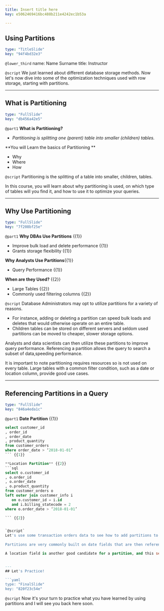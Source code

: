 ```yaml
---
title: Insert title here
key: e5062469416bc488b211e4242ec1b53a

---
```

## Using Partitions

```yaml
type: "TitleSlide"
key: "94f4bd32e3"
```

`@lower_third`
name: Name Surname
title: Instructor


`@script`
We just learned about different database storage methods. Now let's now dive into some of the optimization techniques used with row storage, starting with partitions.


---
## What is Partitioning

```yaml
type: "FullSlide"
key: "db456a42e5"
```

`@part1`
**What is Partitioning?**
- _Partitioning is splitting one (parent) table into smaller (children) tables._

**You will Learn the basics of Partitioning
**
- Why
- Where
- How


`@script`
Partitioning is the splitting of a table into smaller, children, tables.

In this course, you will learn about why partitioning is used, on which type of tables will you find it, and how to use it to optimize your queries.


---
## Why Use Partitioning

```yaml
type: "FullSlide"
key: "7f208bf25e"
```

`@part1`
**Why DBAs Use Partitions** {{1}}
- Improve bulk load and delete performance {{1}}
- Grants storage flexibility {{1}}

**Why Analysts Use Partitions**{{1}}
- Query Performance {{1}}

**When are they Used?** {{2}}
- Large Tables {{2}}
- Commonly used filtering columns {{2}}


`@script`
Database Administrators may opt to utilize partitions for a variety of reasons.
- For instance, adding or deleting a partition can speed bulk loads and deletes that would otherwise operate on an entire table.
- Children tables can be stored on different servers and seldom used partitions can be moved to cheaper, slower storage options.
 
Analysts and data scientists can then utilize these partitions to improve query performance. Referencing a partition allows the query to search a subset of data,speeding performance.

It is important to note partitioning requires resources so is not used on every table. Large tables with a common filter condition, such as a date or location column, provide good use cases.


---
## Referencing Partitions in a Query

```yaml
type: "FullSlide"
key: "846a4eda1c"
```

`@part1`
**Date Partition** {{1}}
```sql
select customer_id
, order_id
, order_date
, product_quantity
from customer_orders
where order_date > ‘2018-01-01’ 
``` {{1}}

**Location Partition** {{2}}
```sql
select o.customer_id
, o.order_id
, o.order_date
, o.product_quantity
from customer_orders o
left outer join customer_info i 
   on o.customer_id = i.id
   and i.billing_statecode = 2
where o.order_date > ‘2018-01-01’ 

``` {{2}}


`@script`
Let's use some transaction orders data to see how to add partitions to some sample queries.
 
Partitions are very commonly built on date fields that are then referenced in a query's where condition. This first example shows a customer orders table that is split into partitioned table based on the order_date. Because the query references order_date in the where clause, only the child table or tables with order dates greater than January 2018 will be searched.

A location field is another good candidate for a partition, and this second example uses billing state as the partitioned column in the customer info table. The billing state is referenced in the join condition, demonstrating the second method of utilizing partitions in a query. So this examples uses the order date partition from the customer orders table to only search the partitions with dates greater than January 2018. In addition, it uses the billing statecode partition from the customer info table, allowing the query to search only the partitions with a statecode of 2.


---
## Let's Practice!

```yaml
type: "FinalSlide"
key: "820f23c54e"
```

`@script`
Now it's your turn to practice what you have learned by using partitions and I will see you back here soon.

